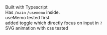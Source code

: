 Built with Typescript <br>
Has `/main` `/usememo` inside. <br>
useMemo tested first.<br>
added toggle which directly focus on input in `?` <br>
SVG animation with css tested
